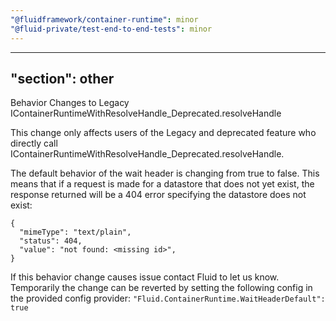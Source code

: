 ```yaml
---
"@fluidframework/container-runtime": minor
"@fluid-private/test-end-to-end-tests": minor
---
```

---
"section": other
---

Behavior Changes to Legacy IContainerRuntimeWithResolveHandle_Deprecated.resolveHandle

This change only affects users of the Legacy and deprecated feature who directly call IContainerRuntimeWithResolveHandle_Deprecated.resolveHandle.

The default behavior of the wait header is changing from true to false. This means that if a request is made for a datastore that does not yet exist, the response returned will be a 404 error specifying the datastore does not exist:
```
{
  "mimeType": "text/plain",
  "status": 404,
  "value": "not found: <missing id>",
}
```

If this behavior change causes issue contact Fluid to let us know. Temporarily the change can be reverted by setting the following config in the provided config provider:
`"Fluid.ContainerRuntime.WaitHeaderDefault": true`
